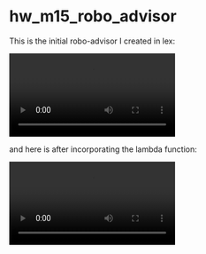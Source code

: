 # hw_m15_robo_advisor

This is the initial robo-advisor I created in lex:

![Simple RoboAdvisor](/Bot_vids/RoboAdvisor_Initial_Build.mp4)

and here is after incorporating the lambda function:

![Advanced RoboAdvisor](/Bot_vids/RoboAdvisor_Lambda_Integrated.mp4)
